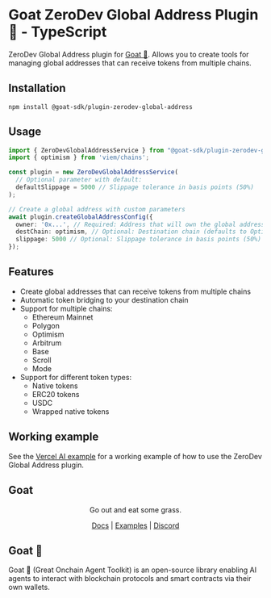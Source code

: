 # Goat ZeroDev Global Address Plugin 🐐 - TypeScript

ZeroDev Global Address plugin for [Goat 🐐](https://ohmygoat.dev). Allows you to create tools for managing global addresses that can receive tokens from multiple chains.

## Installation
```
npm install @goat-sdk/plugin-zerodev-global-address
```

## Usage

```typescript
import { ZeroDevGlobalAddressService } from "@goat-sdk/plugin-zerodev-global-address";
import { optimism } from 'viem/chains';

const plugin = new ZeroDevGlobalAddressService(
  // Optional parameter with default:
  defaultSlippage = 5000 // Slippage tolerance in basis points (50%)
);

// Create a global address with custom parameters
await plugin.createGlobalAddressConfig({
  owner: '0x...', // Required: Address that will own the global address
  destChain: optimism, // Optional: Destination chain (defaults to Optimism)
  slippage: 5000 // Optional: Slippage tolerance in basis points (50%)
});
```

## Features

- Create global addresses that can receive tokens from multiple chains
- Automatic token bridging to your destination chain
- Support for multiple chains:
  - Ethereum Mainnet
  - Polygon
  - Optimism
  - Arbitrum
  - Base
  - Scroll
  - Mode
- Support for different token types:
  - Native tokens
  - ERC20 tokens
  - USDC
  - Wrapped native tokens

## Working example

See the [Vercel AI example](https://github.com/goat-sdk/goat/tree/main/typescript/examples/vercel-ai/zerdev-global-address-transfer) for a working example of how to use the ZeroDev Global Address plugin.

## Goat

<div align="center">
Go out and eat some grass.

[Docs](https://ohmygoat.dev) | [Examples](https://github.com/goat-sdk/goat/tree/main/typescript/examples) | [Discord](https://discord.gg/2F8zTVnnFz)</div>

## Goat 🐐
Goat 🐐 (Great Onchain Agent Toolkit) is an open-source library enabling AI agents to interact with blockchain protocols and smart contracts via their own wallets.
